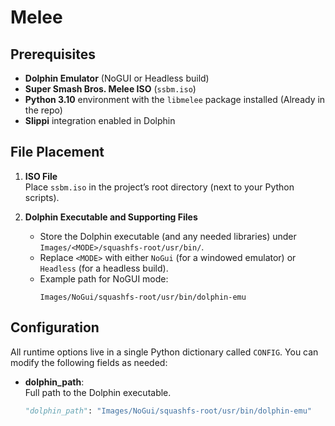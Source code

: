 # Melee

## Prerequisites

- **Dolphin Emulator** (NoGUI or Headless build)
- **Super Smash Bros. Melee ISO** (`ssbm.iso`)
- **Python 3.10** environment with the `libmelee` package installed (Already in the repo)
- **Slippi** integration enabled in Dolphin

## File Placement

1. **ISO File**  
   Place `ssbm.iso` in the project’s root directory (next to your Python scripts).

2. **Dolphin Executable and Supporting Files**  
   - Store the Dolphin executable (and any needed libraries) under `Images/<MODE>/squashfs-root/usr/bin/`.  
   - Replace `<MODE>` with either `NoGui` (for a windowed emulator) or `Headless` (for a headless build).  
   - Example path for NoGUI mode:  
     ```
     Images/NoGui/squashfs-root/usr/bin/dolphin-emu
     ```

## Configuration

All runtime options live in a single Python dictionary called `CONFIG`. You can modify the following fields as needed:

- **dolphin_path**:  
  Full path to the Dolphin executable.  
  ```python
  "dolphin_path": "Images/NoGui/squashfs-root/usr/bin/dolphin-emu"
